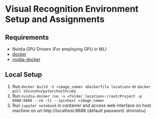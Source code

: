 # Visual Recognition Environment Setup and Assignments

## Requirements
* Nvidia GPU Drivers (For employing GPU in ML)
* [docker](http://www.docker.com)
* [nvidia-docker](http://www.github.com/NVIDIA/nvidia-docker)

## Local Setup
1. Run `docker build -t <image_name> <Dockerfile location>` or `docker pull shivnshu/pytorchwithcuda`
2. Run `nvidia-docker run -v <folder_location>:/root/Project -p 8888:8888 --rm -ti --ipc=host <image_name>`
3. Run `jupyter notebook` in container and access web interface on host machine on url http://localhost:8888 (default password: shivnshu)
